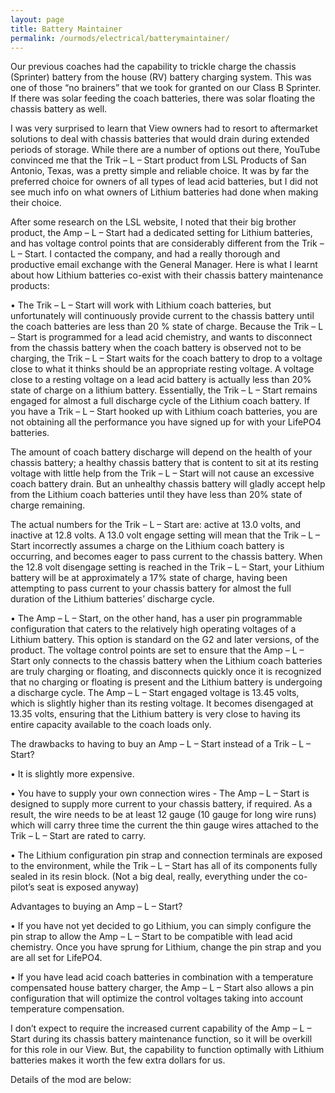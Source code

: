 ```yaml
---
layout: page
title: Battery Maintainer
permalink: /ourmods/electrical/batterymaintainer/
---
```

Our previous coaches had the capability to trickle charge the chassis (Sprinter) battery from the house (RV) battery charging system.  This was one of those “no brainers” that we took for granted on our Class B Sprinter.  If there was solar feeding the coach batteries, there was solar floating the chassis battery as well.

I was very surprised to learn that View owners had to resort to aftermarket solutions to deal with chassis batteries that would drain during extended periods of storage.  While there are a number of options out there, YouTube convinced me that the Trik – L – Start product from LSL Products of San Antonio, Texas, was a pretty simple and reliable choice.  It was by far the preferred choice for owners of all types of lead acid batteries, but I did not see much info on what owners of Lithium batteries had done when making their choice.

After some research on the LSL website, I noted that their big brother product, the Amp – L – Start had a dedicated setting for Lithium batteries, and has voltage control points that are considerably different from the Trik – L – Start.  I contacted the company, and had a really thorough and productive email exchange with the General Manager.  Here is what I learnt about how Lithium batteries co-exist with their chassis battery maintenance products:

•	The Trik – L – Start will work with Lithium coach batteries, but unfortunately will continuously provide current to the chassis battery until the coach batteries are less than 20 % state of charge.  Because the Trik – L – Start is programmed for a lead acid chemistry, and wants to disconnect from the chassis battery when the coach battery is observed not to be charging, the Trik – L – Start waits for the coach battery to drop to a voltage close to what it thinks should be an appropriate resting voltage.  A voltage close to a resting voltage on a lead acid battery is actually less than 20% state of charge on a lithium battery.  Essentially, the Trik – L – Start remains engaged for almost a full discharge cycle of the Lithium coach battery.  If you have a Trik – L – Start hooked up with Lithium coach batteries, you are not obtaining all the performance you have signed up for with your LifePO4 batteries.  

  The amount of coach battery discharge will depend on the health of your chassis battery; a healthy chassis battery that is content to sit at its resting voltage with little help from the Trik – L – Start will not cause an excessive coach battery drain.  But an unhealthy chassis battery will gladly accept help from the Lithium coach batteries until they have less than 20% state of charge remaining.

  The actual numbers for the Trik – L – Start are: active at 13.0 volts, and inactive at 12.8 volts.  A 13.0 volt engage setting will mean that the Trik – L – Start incorrectly assumes a charge on the Lithium coach battery is occurring, and becomes eager to pass current to the chassis battery.  When the 12.8 volt disengage setting is reached in the Trik – L – Start, your Lithium battery will be at approximately a 17% state of charge, having been attempting to pass current to your chassis battery for almost the full duration of the Lithium batteries’ discharge cycle. 

•	The Amp – L – Start, on the other hand, has a user pin programmable configuration that caters to the relatively high operating voltages of a Lithium battery.  This option is standard on the G2 and later versions, of the product.  The voltage control points are set to ensure that the Amp – L – Start only connects to the chassis battery when the Lithium coach batteries are truly charging or floating, and disconnects quickly once it is recognized that no charging or floating is present and the Lithium battery is undergoing a discharge cycle. The Amp – L – Start engaged voltage is 13.45 volts, which is slightly higher than its resting voltage.  It becomes disengaged at 13.35 volts, ensuring that the Lithium battery is very close to having its entire capacity available to the coach loads only.

The drawbacks to having to buy an Amp – L – Start instead of a Trik – L – Start?

•	It is slightly more expensive.

•	You have to supply your own connection wires - The Amp – L – Start is designed to supply more current to your chassis battery, if required.  As a result, the wire needs to be at least 12 gauge (10 gauge for long wire runs) which will carry three time the current the thin gauge wires attached to the Trik – L – Start are rated to carry.

•	The Lithium configuration pin strap and connection terminals are exposed to the environment, while the Trik – L – Start has all of its components fully sealed in its resin block.  (Not a big deal, really, everything under the co-pilot’s seat is exposed anyway)

Advantages to buying an Amp – L – Start?

•	If you have not yet decided to go Lithium, you can simply configure the pin strap to allow the Amp – L – Start to be compatible with lead acid chemistry.  Once you have sprung for Lithium, change the pin strap and you are all set for LifePO4.

•	If you have lead acid coach batteries in combination with a temperature compensated house battery charger, the Amp – L – Start also allows a pin configuration that will optimize the control voltages taking into account temperature compensation.

I don’t expect to require the increased current capability of the Amp – L – Start during its chassis battery maintenance function, so it will be overkill for this role in our View.  But, the capability to function optimally with Lithium batteries makes it worth the few extra dollars for us.

Details of the mod are below:

